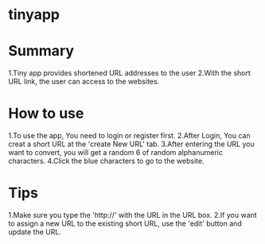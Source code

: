 # tinyapp

# Summary

1.Tiny app provides shortened URL addresses to the user
2.With the short URL link, the user can access to the websites.


# How to use

1.To use the app, You need to login or register first.
2.After Login, You can creat a short URL at the 'create New URL' tab.
3.After entering the URL you want to convert, you will get a random 6 of random alphanumeric characters.
4.Click the blue characters to go to the website.


# Tips
1.Make sure you type the 'http://' with the URL in the URL box.
2.If you want to assign a new URL to the existing short URL, use the 'edit' button and update the URL.

